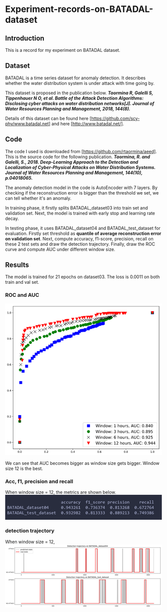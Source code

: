 # Experiment-records-on-BATADAL-dataset


## Introduction

This is a record for my experiment on BATADAL dataset.


## Dataset

BATADAL is a time series dataset for anomaly detection. It describes whether the water distribution system is under attack with time going by.

This dataset is proposed in the publication below.
***Taormina R, Galelli S, Tippenhauer N O, et al. Battle of the Attack Detection Algorithms: Disclosing cyber attacks on water distribution networks[J]. Journal of Water Resources Planning and Management, 2018, 144(8).***

Details of this dataset can be found here [https://github.com/scy-phy/www.batadal.net] and here [http://www.batadal.net/].


## Code

The code I used is downloaded from [https://github.com/rtaormina/aeed]. This is the source code for the following publication.
***Taormina, R. and Galelli, S., 2018. Deep-Learning Approach to the Detection and Localization of Cyber-Physical Attacks on Water Distribution Systems. Journal of Water Resources Planning and Management, 144(10), p.04018065.***

The anomaly detection model in the code is AutoEncoder with 7 layers. By checking if the reconstruction error is bigger than the threshold we set, we can tell whether it's an anomaly.

In training phase, it firstly splits BATADAL_dataset03 into train set and validation set. Next, the model is trained with early stop and learning rate decay.

In testing phase, it uses BATADAL_dataset04 and BATADAL_test_dataset for evaluation. Firstly set threshold as **quantile of average reconstruction error on validation set**. Next, compute accuracy, f1-score, precision, recall on these 2 test sets and draw the detection trajectory. Finally, draw the ROC curve and compute AUC under different window size.


## Results

The model is trained for 21 epochs on dataset03. The loss is 0.0011 on both train and val set.

### ROC and AUC

![](./fig/roc_auc.png)

We can see that AUC becomes bigger as window size gets bigger. Window size 12 is the best.

### Acc, f1, precision and recall

When window size = 12, the metrics are shown below.
![](./fig/metrics.png)

### detection trajectory

When window size = 12, 
![](./fig/trajectory.png)